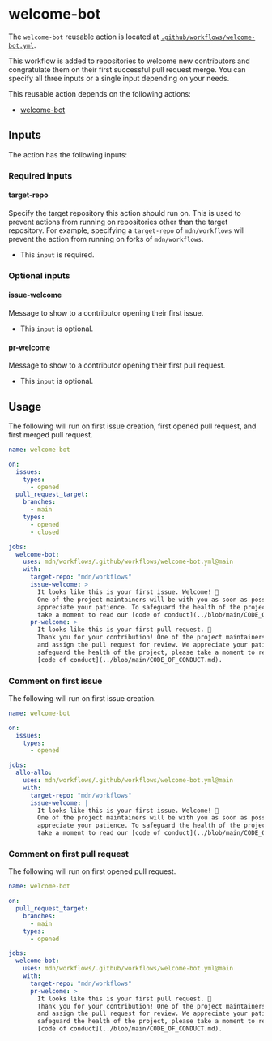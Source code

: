 # welcome-bot

The `welcome-bot` reusable action is located at [`.github/workflows/welcome-bot.yml`](https://github.com/mdn/workflows/tree/main/.github/workflows/welcome-bot.yml).

This workflow is added to repositories to welcome new contributors and congratulate them on their first successful pull request merge.
You can specify all three inputs or a single input depending on your needs.

This reusable action depends on the following actions:

- [welcome-bot](https://github.com/actions/first-interaction)

## Inputs

The action has the following inputs:

### Required inputs

#### target-repo

Specify the target repository this action should run on. This is used to prevent actions from running on repositories other than the target repository. For example, specifying a `target-repo` of `mdn/workflows` will prevent the action from running on forks of `mdn/workflows`.

- This `input` is required.

### Optional inputs

#### issue-welcome

Message to show to a contributor opening their first issue.

- This `input` is optional.

#### pr-welcome

Message to show to a contributor opening their first pull request.

- This `input` is optional.

## Usage

The following will run on first issue creation, first opened pull request, and first merged pull request.

```yml
name: welcome-bot

on:
  issues:
    types:
      - opened
  pull_request_target:
    branches:
      - main
    types:
      - opened
      - closed

jobs:
  welcome-bot:
    uses: mdn/workflows/.github/workflows/welcome-bot.yml@main
    with:
      target-repo: "mdn/workflows"
      issue-welcome: >
        It looks like this is your first issue. Welcome! 👋
        One of the project maintainers will be with you as soon as possible. We
        appreciate your patience. To safeguard the health of the project, please
        take a moment to read our [code of conduct](../blob/main/CODE_OF_CONDUCT.md).
      pr-welcome: >
        It looks like this is your first pull request. 🎉
        Thank you for your contribution! One of the project maintainers will triage
        and assign the pull request for review. We appreciate your patience. To
        safeguard the health of the project, please take a moment to read our
        [code of conduct](../blob/main/CODE_OF_CONDUCT.md).
```

### Comment on first issue

The following will run on first issue creation.

```yml
name: welcome-bot

on:
  issues:
    types:
      - opened

jobs:
  allo-allo:
    uses: mdn/workflows/.github/workflows/welcome-bot.yml@main
    with:
      target-repo: "mdn/workflows"
      issue-welcome: |
        It looks like this is your first issue. Welcome! 👋
        One of the project maintainers will be with you as soon as possible. We
        appreciate your patience. To safeguard the health of the project, please
        take a moment to read our [code of conduct](../blob/main/CODE_OF_CONDUCT.md).
```

### Comment on first pull request

The following will run on first opened pull request.

```yml
name: welcome-bot

on:
  pull_request_target:
    branches:
      - main
    types:
      - opened

jobs:
  welcome-bot:
    uses: mdn/workflows/.github/workflows/welcome-bot.yml@main
    with:
      target-repo: "mdn/workflows"
      pr-welcome: >
        It looks like this is your first pull request. 🎉
        Thank you for your contribution! One of the project maintainers will triage
        and assign the pull request for review. We appreciate your patience. To
        safeguard the health of the project, please take a moment to read our
        [code of conduct](../blob/main/CODE_OF_CONDUCT.md).
```
